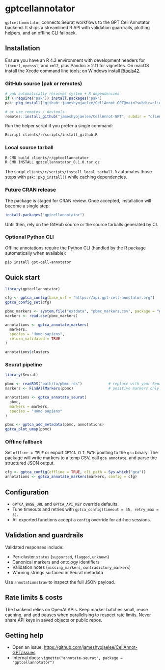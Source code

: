 # gptcellannotator

`gptcellannotator` connects Seurat workflows to the GPT Cell Annotator backend.
It ships a streamlined R API with validation guardrails, plotting helpers, and
an offline CLI fallback.

## Installation

Ensure you have an R 4.3 environment with development headers for `libcurl`, `openssl`, and `xml2`, plus Pandoc ≥ 2.11 for vignettes. On macOS install the Xcode command line tools; on Windows install [Rtools42](https://cran.r-project.org/bin/windows/Rtools/).

### GitHub source (pak or remotes)

```r
# pak automatically resolves system + R dependencies
if (!require("pak")) install.packages("pak")
pak::pkg_install("github::jameshyojaelee/CellAnnot-GPT@main?subdir=clients/r/gptcellannotator")

# or use remotes / devtools
remotes::install_github("jameshyojaelee/CellAnnot-GPT", subdir = "clients/r/gptcellannotator", build = TRUE)
```

Run the helper script if you prefer a single command:

```bash
Rscript clients/r/scripts/install_github.R
```

### Local source tarball

```bash
R CMD build clients/r/gptcellannotator
R CMD INSTALL gptcellannotator_0.1.0.tar.gz
```

The script `clients/r/scripts/install_local_tarball.R` automates those steps with `pak::pkg_install()` while caching dependencies.

### Future CRAN release

The package is staged for CRAN review. Once accepted, installation will become a single step:

```r
install.packages("gptcellannotator")
```

Until then, rely on the GitHub source or the source tarballs generated by CI.

### Optional Python CLI

Offline annotations require the Python CLI (handled by the R package automatically when available):

```bash
pip install gpt-cell-annotator
```

## Quick start

```r
library(gptcellannotator)

cfg <- gptca_config(base_url = "https://api.gpt-cell-annotator.org")
gptca_config_set(cfg)

pbmc_markers <- system.file("extdata", "pbmc_markers.csv", package = "gptcellannotator")
markers <- read.csv(pbmc_markers)

annotations <- gptca_annotate_markers(
  markers,
  species = "Homo sapiens",
  return_validated = TRUE
)

annotations$clusters
```

### Seurat pipeline

```r
library(Seurat)

pbmc <- readRDS("path/to/pbmc.rds")            # replace with your Seurat object
markers <- FindAllMarkers(pbmc)                # positive markers only

annotations <- gptca_annotate_seurat(
  pbmc,
  markers = markers,
  species = "Homo sapiens"
)

pbmc <- gptca_add_metadata(pbmc, annotations)
gptca_plot_umap(pbmc)
```

### Offline fallback

Set `offline = TRUE` or export `GPTCA_CLI_PATH` pointing to the `gca` binary. The
package will write markers to a temp CSV, call `gca annotate`, and parse the
structured JSON output.

```r
cfg <- gptca_config(offline = TRUE, cli_path = Sys.which("gca"))
annotations <- gptca_annotate_markers(markers, config = cfg)
```

## Configuration

- `GPTCA_BASE_URL` and `GPTCA_API_KEY` override defaults.
- Tune timeouts and retries with `gptca_config(timeout = 45, retry_max = 5)`.
- All exported functions accept a `config` override for ad-hoc sessions.

## Validation and guardrails

Validated responses include:

- Per-cluster `status` (`supported`, `flagged`, `unknown`)
- Canonical markers and ontology identifiers
- Validation notes (`missing_markers`, `contradictory_markers`)
- Warning strings surfaced in Seurat metadata

Use `annotations$raw` to inspect the full JSON payload.

## Rate limits & costs

The backend relies on OpenAI APIs. Keep marker batches small, reuse caching, and
add pauses when parallelising to respect rate limits. Never share API keys in
saved objects or public repos.

## Getting help

- Open an issue: <https://github.com/jameshyojaelee/CellAnnot-GPT/issues>
- Internal docs: `vignette("annotate-seurat", package = "gptcellannotator")`
